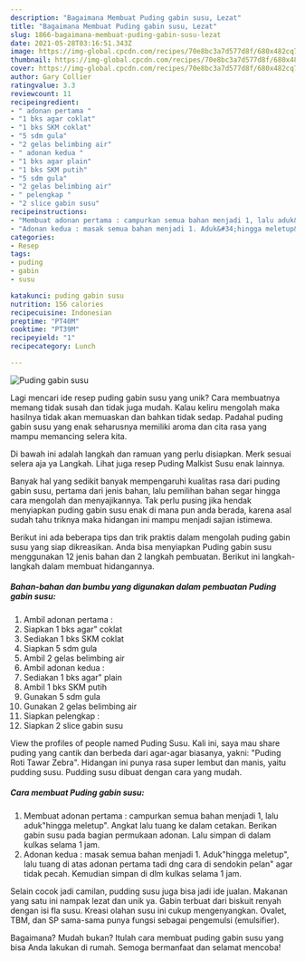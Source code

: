 ```yaml
---
description: "Bagaimana Membuat Puding gabin susu, Lezat"
title: "Bagaimana Membuat Puding gabin susu, Lezat"
slug: 1866-bagaimana-membuat-puding-gabin-susu-lezat
date: 2021-05-28T03:16:51.343Z
image: https://img-global.cpcdn.com/recipes/70e8bc3a7d577d8f/680x482cq70/puding-gabin-susu-foto-resep-utama.jpg
thumbnail: https://img-global.cpcdn.com/recipes/70e8bc3a7d577d8f/680x482cq70/puding-gabin-susu-foto-resep-utama.jpg
cover: https://img-global.cpcdn.com/recipes/70e8bc3a7d577d8f/680x482cq70/puding-gabin-susu-foto-resep-utama.jpg
author: Gary Collier
ratingvalue: 3.3
reviewcount: 11
recipeingredient:
- " adonan pertama "
- "1 bks agar coklat"
- "1 bks SKM coklat"
- "5 sdm gula"
- "2 gelas belimbing air"
- " adonan kedua "
- "1 bks agar plain"
- "1 bks SKM putih"
- "5 sdm gula"
- "2 gelas belimbing air"
- " pelengkap "
- "2 slice gabin susu"
recipeinstructions:
- "Membuat adonan pertama : campurkan semua bahan menjadi 1, lalu aduk&#34;hingga meletup&#34;. Angkat lalu tuang ke dalam cetakan. Berikan gabin susu pada bagian permukaan adonan. Lalu simpan di dalam kulkas selama 1 jam."
- "Adonan kedua : masak semua bahan menjadi 1. Aduk&#34;hingga meletup&#34;, lalu tuang di atas adonan pertama tadi dng cara di sendokin pelan&#34; agar tidak pecah. Kemudian simpan di dlm kulkas selama 1 jam."
categories:
- Resep
tags:
- puding
- gabin
- susu

katakunci: puding gabin susu 
nutrition: 156 calories
recipecuisine: Indonesian
preptime: "PT40M"
cooktime: "PT39M"
recipeyield: "1"
recipecategory: Lunch

---
```



![Puding gabin susu](https://img-global.cpcdn.com/recipes/70e8bc3a7d577d8f/680x482cq70/puding-gabin-susu-foto-resep-utama.jpg)

Lagi mencari ide resep puding gabin susu yang unik? Cara membuatnya memang tidak susah dan tidak juga mudah. Kalau keliru mengolah maka hasilnya tidak akan memuaskan dan bahkan tidak sedap. Padahal puding gabin susu yang enak seharusnya memiliki aroma dan cita rasa yang mampu memancing selera kita.

Di bawah ini adalah langkah dan ramuan yang perlu disiapkan. Merk sesuai selera aja ya Langkah. Lihat juga resep Puding Malkist Susu enak lainnya.

Banyak hal yang sedikit banyak mempengaruhi kualitas rasa dari puding gabin susu, pertama dari jenis bahan, lalu pemilihan bahan segar hingga cara mengolah dan menyajikannya. Tak perlu pusing jika hendak menyiapkan puding gabin susu enak di mana pun anda berada, karena asal sudah tahu triknya maka hidangan ini mampu menjadi sajian istimewa.


Berikut ini ada beberapa tips dan trik praktis dalam mengolah puding gabin susu yang siap dikreasikan. Anda bisa menyiapkan Puding gabin susu menggunakan 12 jenis bahan dan 2 langkah pembuatan. Berikut ini langkah-langkah dalam membuat hidangannya.

<!--inarticleads1-->

##### Bahan-bahan dan bumbu yang digunakan dalam pembuatan Puding gabin susu:

1. Ambil  adonan pertama :
1. Siapkan 1 bks agar&#34; coklat
1. Sediakan 1 bks SKM coklat
1. Siapkan 5 sdm gula
1. Ambil 2 gelas belimbing air
1. Ambil  adonan kedua :
1. Sediakan 1 bks agar&#34; plain
1. Ambil 1 bks SKM putih
1. Gunakan 5 sdm gula
1. Gunakan 2 gelas belimbing air
1. Siapkan  pelengkap :
1. Siapkan 2 slice gabin susu


View the profiles of people named Puding Susu. Kali ini, saya mau share puding yang cantik dan berbeda dari agar-agar biasanya, yakni: &#34;Puding Roti Tawar Zebra&#34;. Hidangan ini punya rasa super lembut dan manis, yaitu pudding susu. Pudding susu dibuat dengan cara yang mudah. 

<!--inarticleads2-->

##### Cara membuat Puding gabin susu:

1. Membuat adonan pertama : campurkan semua bahan menjadi 1, lalu aduk&#34;hingga meletup&#34;. Angkat lalu tuang ke dalam cetakan. Berikan gabin susu pada bagian permukaan adonan. Lalu simpan di dalam kulkas selama 1 jam.
1. Adonan kedua : masak semua bahan menjadi 1. Aduk&#34;hingga meletup&#34;, lalu tuang di atas adonan pertama tadi dng cara di sendokin pelan&#34; agar tidak pecah. Kemudian simpan di dlm kulkas selama 1 jam.


Selain cocok jadi camilan, pudding susu juga bisa jadi ide jualan. Makanan yang satu ini nampak lezat dan unik ya. Gabin terbuat dari biskuit renyah dengan isi fla susu. Kreasi olahan susu ini cukup mengenyangkan. Ovalet, TBM, dan SP sama-sama punya fungsi sebagai pengemulsi (emulsifier). 

Bagaimana? Mudah bukan? Itulah cara membuat puding gabin susu yang bisa Anda lakukan di rumah. Semoga bermanfaat dan selamat mencoba!
